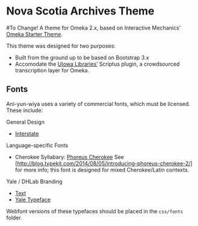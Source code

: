 # Nova Scotia Archives Theme

#To Change!
A theme for Omeka 2.x, based on Interactive Mechanics’ [Omeka Starter Theme](https://github.com/InteractiveMechanics/omeka-starter-theme).  

This theme was designed for two purposes:
* Built from the ground up to be based on Bootstrap 3.x
* Accomodate the [UIowa Libraries’](https://github.com/ui-libraries) Scriptus plugin, a crowdsourced transcription layer for Omeka.

## Fonts
Ani-yun-wiya uses a variety of commercial fonts, which must be licensed.  These include:

General Design
* [Interstate](http://www.webtype.com/font/interstate-family/)

Language-specific Fonts
* Cherokee Syllabary: [Phoreus Cherokee](https://typekit.com/fonts/phoreus-cherokee) See [http://blog.typekit.com/2014/08/05/introducing-phoreus-cherokee-2/] for more info; this font is designed for mixed Cherokee/Latin contexts.

Yale / DHLab Branding
* [Text](https://www.myfonts.com/fonts/fw-alias/text/)
* [Yale Typeface](http://www.yale.edu/printer/typeface/)

Webfont versions of these typefaces should be placed in the `css/fonts` folder.
